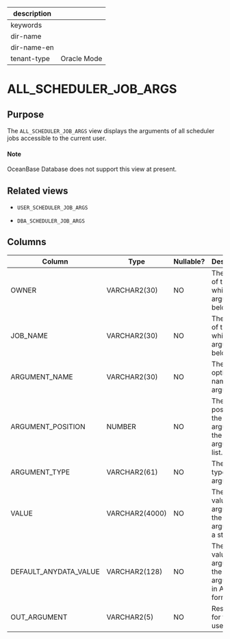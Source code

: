 |description||
|---|---|
|keywords||
|dir-name||
|dir-name-en||
|tenant-type|Oracle Mode|

# ALL_SCHEDULER_JOB_ARGS

## Purpose

The `ALL_SCHEDULER_JOB_ARGS` view displays the arguments of all scheduler jobs accessible to the current user.

  <main id="notice" type='explain'>
    <h4>Note</h4>
    <p>OceanBase Database does not support this view at present. </p>
  </main>

## Related views

* `USER_SCHEDULER_JOB_ARGS`

* `DBA_SCHEDULER_JOB_ARGS`

Columns
-------------

| **Column** | **Type** | **Nullable?** | **Description** |
|-----------------------|----------------|----------------|-------------------------|
| OWNER | VARCHAR2(30) | NO | The owner of the job to which the argument belongs. |
| JOB_NAME | VARCHAR2(30) | NO | The name of the job to which the argument belongs. |
| ARGUMENT_NAME | VARCHAR2(30) | NO | The optional name of the argument. |
| ARGUMENT_POSITION | NUMBER | NO | The position of the argument in the argument list. |
| ARGUMENT_TYPE | VARCHAR2(61) | NO | The data type of the argument. |
| VALUE | VARCHAR2(4000) | NO | The default value of the argument if the argument is a string. |
| DEFAULT_ANYDATA_VALUE | VARCHAR2(128) | NO | The default value of the argument if the argument is in AnyData format. |
| OUT_ARGUMENT | VARCHAR2(5) | NO | Reserved for future use. |
